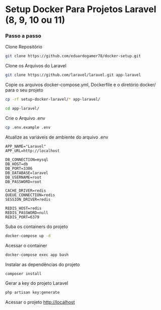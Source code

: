
# Setup Docker Para Projetos Laravel (8, 9, 10 ou 11)

### Passo a passo
Clone Repositório
```sh
git clone https://github.com/eduardogamer78/docker-setup.git
```

Clone os Arquivos do Laravel
```sh
git clone https://github.com/laravel/laravel.git app-laravel
```

Copie os arquivos docker-compose.yml, Dockerfile e o diretório docker/ para o seu projeto
```sh
cp -rf setup-docker-laravel/* app-laravel/
```
```sh
cd app-laravel/
```

Crie o Arquivo .env
```sh
cp .env.example .env
```

Atualize as variáveis de ambiente do arquivo .env
```dosini
APP_NAME="Laravel"
APP_URL=http://localhost

DB_CONNECTION=mysql
DB_HOST=db
DB_PORT=3306
DB_DATABASE=laravel
DB_USERNAME=root
DB_PASSWORD=root

CACHE_DRIVER=redis
QUEUE_CONNECTION=redis
SESSION_DRIVER=redis

REDIS_HOST=redis
REDIS_PASSWORD=null
REDIS_PORT=6379
```
Suba os containers do projeto
```sh
docker-compose up -d
```
Acessar o container
```sh
docker-compose exec app bash
```

Instalar as dependências do projeto
```sh
composer install
```
Gerar a key do projeto Laravel
```sh
php artisan key:generate
```
Acessar o projeto
[http://localhost](http://localhost)

